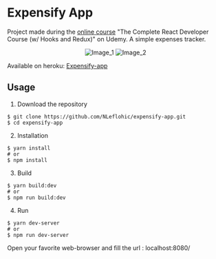 # Expensify App

Project made during the [online course](https://www.udemy.com/course/react-2nd-edition/) "The Complete React Developer Course (w/ Hooks and Redux)" on Udemy.
A simple expenses tracker.

<p align="center">
  <img src="https://res.cloudinary.com/nicolef/image/upload/v1599057856/ss_1_ocwky4.png" alt="Image_1"/>
  <img src="https://res.cloudinary.com/nicolef/image/upload/v1599057865/ss_2_gizmyw.png" alt="Image_2"/>
</p>

Available on heroku: [Expensify-app](https://expensify-app-training-course.herokuapp.com/)

## Usage

1. Download the repository

```
$ git clone https://github.com/NLeflohic/expensify-app.git
$ cd expensify-app
```

2. Installation

```
$ yarn install
# or
$ npm install

```

3. Build

```
$ yarn build:dev
# or
$ npm run build:dev
```

4. Run

```
$ yarn dev-server
# or
$ npm run dev-server
```

Open your favorite web-browser and fill the url : localhost:8080/
